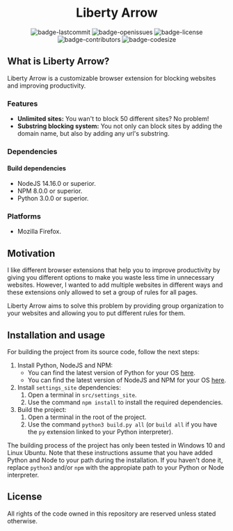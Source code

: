 <h1 align="center">Liberty Arrow</h1>

<p align="center">
  <img alt="badge-lastcommit" src="https://img.shields.io/github/last-commit/GaryStriving/Liberty-Arrow?style=for-the-badge">
  <img alt="badge-openissues" src="https://img.shields.io/github/issues-raw/GaryStriving/Liberty-Arrow?style=for-the-badge">
  <img alt="badge-license" src="https://img.shields.io/github/license/GaryStriving/Liberty-Arrow?style=for-the-badge">
  <img alt="badge-contributors" src="https://img.shields.io/github/contributors/GaryStriving/Liberty-Arrow?style=for-the-badge">
  <img alt="badge-codesize" src="https://img.shields.io/github/languages/code-size/GaryStriving/Liberty-Arrow?style=for-the-badge">
</p>

## What is Liberty Arrow?
Liberty Arrow is a customizable browser extension for blocking websites and improving productivity.

### Features
- **Unlimited sites:** You wan't to block 50 different sites? No problem!
- **Substring blocking system:** You not only can block sites by adding the domain name, but also by adding any url's substring.

### Dependencies
#### Build dependencies
- NodeJS 14.16.0 or superior.
- NPM 8.0.0 or superior.
- Python 3.0.0 or superior.

### Platforms
- Mozilla Firefox.

## Motivation
I like different browser extensions that help you to improve productivity by giving you different options to make you waste less time in unnecessary websites. However, I wanted to add multiple websites in different ways and these extensions only allowed to set a group of rules for all pages.

Liberty Arrow aims to solve this problem by providing group organization to your websites and allowing you to put different rules for them.

## Installation and usage
For building the project from its source code, follow the next steps:
1. Install Python, NodeJS and NPM:
   - You can find the latest version of Python for your OS [here](https://www.python.org/downloads/).
   - You can find the latest version of NodeJS and NPM for your OS [here](https://nodejs.org/en/download/).
2. Install `settings_site` dependencies:
   1. Open a terminal in `src/settings_site`.
   2. Use the command `npm install` to install the required dependencies.
3. Build the project:
   1. Open a terminal in the root of the project.
   2. Use the command `python3 build.py all` (or `build all` if you have the `py` extension linked to your Python interpreter).

The building process of the project has only been tested in Windows 10 and Linux Ubuntu. Note that these instructions assume that you have added Python and Node to your path during the installation. If you haven't done it, replace `python3` and/or `npm` with the appropiate path to your Python or Node interpreter.

## License
All rights of the code owned in this repository are reserved unless stated otherwise.
